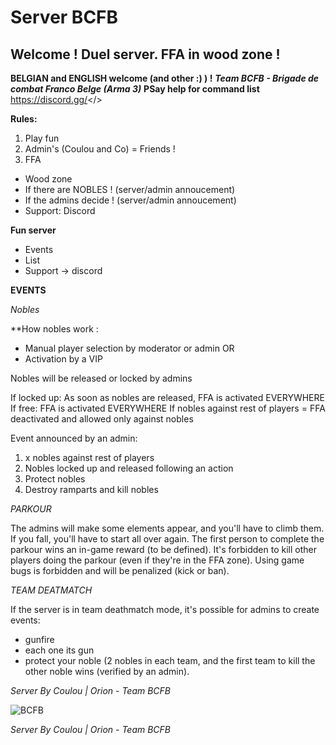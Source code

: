 # Server **BCFB**
## Welcome ! **Duel server. FFA in wood zone !**

**BELGIAN and ENGLISH welcome (and other :) ) !**
***Team BCFB - Brigade de combat Franco Belge (Arma 3)***
**PSay help for command list**
<a id="Discord link - BCFB (soon)">https://discord.gg/</>

**Rules:**

1. Play fun
2. Admin's (Coulou and Co) = Friends !
3. FFA
- Wood zone
- If there are NOBLES ! (server/admin annoucement)
- If the admins decide ! (server/admin annoucement)
- Support: Discord

**Fun server**
* Events
* List
* Support -> discord

**EVENTS**

*Nobles*

**How nobles work :
- Manual player selection by moderator or admin
OR
- Activation by a VIP

Nobles will be released or locked by admins

If locked up: As soon as nobles are released, FFA is activated EVERYWHERE
If free: FFA is activated EVERYWHERE
If nobles against rest of players = FFA deactivated and allowed only against nobles

Event announced by an admin: 
1) x nobles against rest of players
2) Nobles locked up and released following an action
3) Protect nobles
4) Destroy ramparts and kill nobles

*PARKOUR*

The admins will make some elements appear, and you'll have to climb them. If you fall, you'll have to start all over again.
The first person to complete the parkour wins an in-game reward (to be defined).
It's forbidden to kill other players doing the parkour (even if they're in the FFA zone).
Using game bugs is forbidden and will be penalized (kick or ban).

*TEAM DEATMATCH*

If the server is in team deathmatch mode, it's possible for admins to create events:
- gunfire
- each one its gun
- protect your noble (2 nobles in each team, and the first team to kill the other noble wins (verified by an admin).


*Server By Coulou | Orion - Team BCFB*

![BCFB](https://cdn.discordapp.com/attachments/742452485846990878/742452545464696982/patch-bcfb.png?ex=65809250&is=656e1d50&hm=9b08c68892d046124ec4ad3d10d0538639e912af27e149ddfb09680337c14214&)

*Server By Coulou | Orion - Team BCFB*
